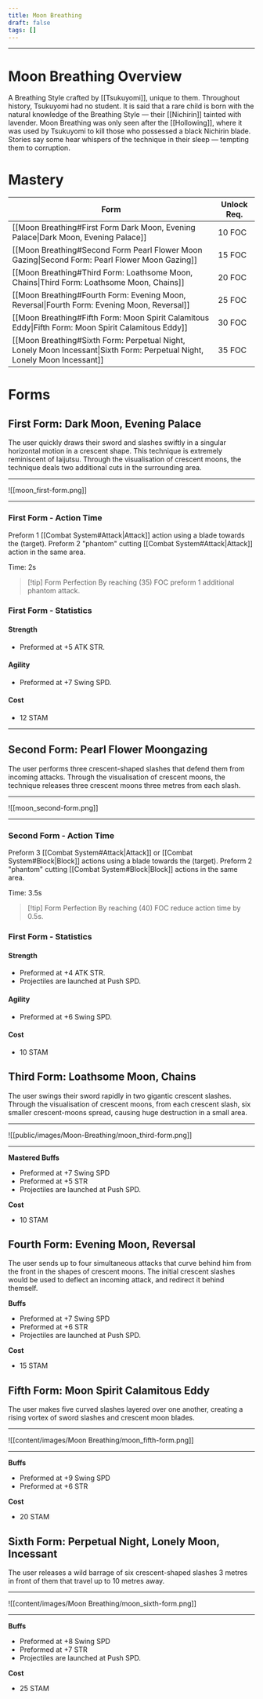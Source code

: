 ```yaml
---
title: Moon Breathing
draft: false
tags: []
---
```


---
# Moon Breathing Overview
A Breathing Style crafted by [[Tsukuyomi]], unique to them. Throughout history, Tsukuyomi had no student. It is said that a rare child is born with the natural knowledge of the Breathing Style — their [[Nichirin]] tainted with lavender. Moon Breathing was only seen after the [[Hollowing]], where it was used by Tsukuyomi to kill those who possessed a black Nichirin blade. Stories say some hear whispers of the technique in their sleep — tempting them to corruption.

# Mastery

| Form                                                                                                                      | Unlock Req. |
| ------------------------------------------------------------------------------------------------------------------------- | ----------- |
| [[Moon Breathing#First Form Dark Moon, Evening Palace\|Dark Moon, Evening Palace]]                                        | 10 FOC      |
| [[Moon Breathing#Second Form Pearl Flower Moon Gazing\|Second Form: Pearl Flower Moon Gazing]]                            | 15 FOC      |
| [[Moon Breathing#Third Form: Loathsome Moon, Chains\|Third Form: Loathsome Moon, Chains]]                                 | 20 FOC      |
| [[Moon Breathing#Fourth Form: Evening Moon, Reversal\|Fourth Form: Evening Moon, Reversal]]                               | 25 FOC      |
| [[Moon Breathing#Fifth Form: Moon Spirit Calamitous Eddy\|Fifth Form: Moon Spirit Calamitous Eddy]]                       | 30 FOC      |
| [[Moon Breathing#Sixth Form: Perpetual Night, Lonely Moon Incessant\|Sixth Form: Perpetual Night, Lonely Moon Incessant]] | 35 FOC      |
# Forms

## First Form: Dark Moon, Evening Palace
The user quickly draws their sword and slashes swiftly in a singular horizontal motion in a crescent shape. This technique is extremely reminiscent of Iaijutsu. Through the visualisation of crescent moons, the technique deals two additional cuts in the surrounding area.

---

![[moon_first-form.png]]

---
### First Form - Action Time
Preform 1 [[Combat System#Attack|Attack]] action using a blade towards the (target). Preform 2 "phantom" cutting [[Combat System#Attack|Attack]] action in the same area.

Time: 2s

 > [!tip] Form Perfection
> By reaching (35) FOC preform 1 additional phantom attack.
> 
### First Form - Statistics

#### **Strength**
- Preformed at +5 ATK STR.
#### **Agility**
- Preformed at +7 Swing SPD.
#### **Cost**
- 12 STAM
---
## Second Form: Pearl Flower Moongazing
The user performs three crescent-shaped slashes that defend them from incoming attacks. Through the visualisation of crescent moons, the technique releases three crescent moons three metres from each slash.

---

![[moon_second-form.png]]

---

### Second Form - Action Time
Preform 3 [[Combat System#Attack|Attack]] or [[Combat System#Block|Block]] actions using a blade towards the (target). Preform 2 "phantom" cutting [[Combat System#Block|Block]] actions in the same area.

Time: 3.5s

 > [!tip] Form Perfection
> By reaching (40) FOC reduce action time by 0.5s.

### First Form - Statistics

#### **Strength**
- Preformed at +4 ATK STR.
- Projectiles are launched at Push SPD.
  
#### **Agility**
- Preformed at +6 Swing SPD.

#### **Cost**
- 10 STAM
## Third Form: **Loathsome Moon, Chains**
The user swings their sword rapidly in two gigantic crescent slashes. Through the visualisation of crescent moons, from each crescent slash, six smaller crescent-moons spread, causing huge destruction in a small area.

---

![[public/images/Moon-Breathing/moon_third-form.png]]

---


**Mastered Buffs**
- Preformed at +7 Swing SPD
- Preformed at +5 STR
- Projectiles are launched at Push SPD.

**Cost**
- 10 STAM
## Fourth Form: **Evening Moon, Reversal**
The user sends up to four simultaneous attacks that curve behind him from the front in the shapes of crescent moons. The initial crescent slashes would be used to deflect an incoming attack, and redirect it behind themself.

**Buffs**
- Preformed at +7 Swing SPD
- Preformed at +6 STR
- Projectiles are launched at Push SPD.

**Cost**
- 15 STAM
## Fifth Form: **Moon Spirit Calamitous Eddy**
The user makes five curved slashes layered over one another, creating a rising vortex of sword slashes and crescent moon blades.

---

![[content/images/Moon Breathing/moon_fifth-form.png]]

---


**Buffs**
- Preformed at +9 Swing SPD
- Preformed at +6 STR

**Cost**
- 20 STAM
## Sixth Form: **Perpetual Night, Lonely Moon, Incessant**
The user releases a wild barrage of six crescent-shaped slashes 3 metres in front of them that travel up to 10 metres away. 

---

![[content/images/Moon Breathing/moon_sixth-form.png]]

---

**Buffs**
- Preformed at +8 Swing SPD
- Preformed at +7 STR
- Projectiles are launched at Push SPD.

**Cost**
- 25 STAM